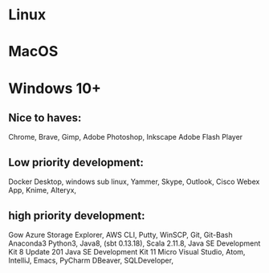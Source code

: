 # Linux

# MacOS


# Windows 10+
## Nice to haves:
Chrome, Brave, Gimp, Adobe Photoshop, Inkscape
Adobe Flash Player

## Low priority development:
Docker Desktop, windows sub linux,
Yammer, Skype, Outlook, Cisco Webex App,
Knime, Alteryx,

## high priority development:
Gow
Azure Storage Explorer, AWS CLI, Putty, WinSCP, Git, Git-Bash
Anaconda3 Python3, Java8, (sbt 0.13.18), Scala 2.11.8,
Java SE Development Kit 8 Update 201
Java SE Development Kit 11
Micro Visual Studio, Atom, IntelliJ, Emacs, PyCharm
DBeaver, SQLDeveloper,